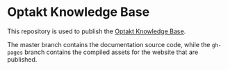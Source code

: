 # Optakt Knowledge Base

This repository is used to publish the [Optakt Knowledge Base](https://optakt.github.io).

The master branch contains the documentation source code, while the `gh-pages` branch contains the compiled assets for the website that are published.

